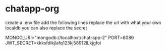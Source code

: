 # chatapp-org

create a .env file
add the following lines
replace the url with what your own localdb
you can also replace the secret

MONGO_URI="mongodb://localhost/chat-app-2"
PORT=8080
JWT_SECRET=kkksfdlkjlafq123kj58912lLkjgfoi
